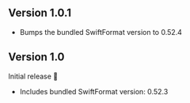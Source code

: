 ## Version 1.0.1

* Bumps the bundled SwiftFormat version to 0.52.4

## Version 1.0

Initial release 🥰

* Includes bundled SwiftFormat version: 0.52.3